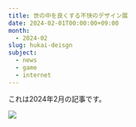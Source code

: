 ```yaml
---
title: 世の中を良くする不快のデザイン展
date: 2024-02-01T00:00:00+09:00
month:
  - 2024-02
slug: hukai-deisgn
subject:
  - news
  - game
  - internet
---
```

これは2024年2月の記事です。

![](/images/diary/hukai-deisgn/screenshot-2024-06-01-at-17.34.33.png)